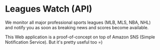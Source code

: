 # Leagues Watch (API)

We monitor all major professional sports leagues (MLB, MLS, NBA, NHL) and notify you as soon as breaking news and scores become available.

This Web application is a proof-of-concept on top of Amazon SNS (Simple Notification Service). But it's pretty useful too =)
